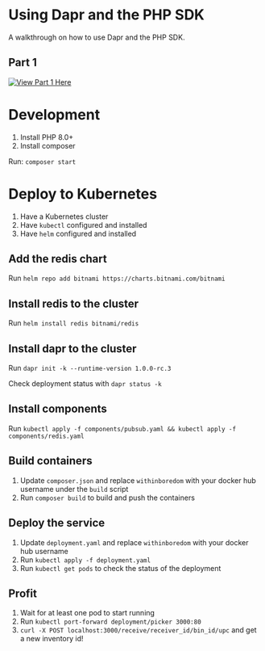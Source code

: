 # Using Dapr and the PHP SDK

A walkthrough on how to use Dapr and the PHP SDK.

## Part 1

[![View Part 1 Here](doc/part1.gif)](https://youtu.be/GopR-38SvGo)

# Development

1. Install PHP 8.0+
3. Install composer

Run: `composer start`

# Deploy to Kubernetes

1. Have a Kubernetes cluster
2. Have `kubectl` configured and installed
3. Have `helm` configured and installed

## Add the redis chart

Run `helm repo add bitnami https://charts.bitnami.com/bitnami`

## Install redis to the cluster

Run `helm install redis bitnami/redis`

## Install dapr to the cluster

Run `dapr init -k --runtime-version 1.0.0-rc.3`

Check deployment status with `dapr status -k`

## Install components

Run `kubectl apply -f components/pubsub.yaml && kubectl apply -f components/redis.yaml`

## Build containers

1. Update `composer.json` and replace `withinboredom` with your docker hub username under the `build` script 
2. Run `composer build` to build and push the containers

## Deploy the service

1. Update `deployment.yaml` and replace `withinboredom` with your docker hub username
2. Run `kubectl apply -f deployment.yaml`
3. Run `kubectl get pods` to check the status of the deployment

## Profit

1. Wait for at least one pod to start running
2. Run `kubectl port-forward deployment/picker 3000:80`
3. `curl -X POST localhost:3000/receive/receiver_id/bin_id/upc` and get a new inventory id!

